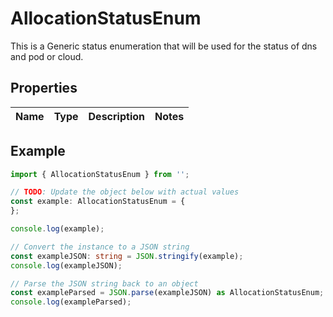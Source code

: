 
# AllocationStatusEnum

This is a Generic status enumeration that will be used for the status of dns and pod or cloud.

## Properties

Name | Type | Description | Notes
------------ | ------------- | ------------- | -------------

## Example

```typescript
import { AllocationStatusEnum } from '';

// TODO: Update the object below with actual values
const example: AllocationStatusEnum = {
};

console.log(example);

// Convert the instance to a JSON string
const exampleJSON: string = JSON.stringify(example);
console.log(exampleJSON);

// Parse the JSON string back to an object
const exampleParsed = JSON.parse(exampleJSON) as AllocationStatusEnum;
console.log(exampleParsed);
```




